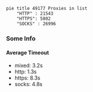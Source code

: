 
```mermaid
pie title 49177 Proxies in list
    "HTTP" : 21543
    "HTTPS": 5802
    "SOCKS" : 26996
```

### Some Info
#### Average Timeout

- mixed: 3.2s
- http: 1.3s
- https: 8.3s
- socks: 4.8s